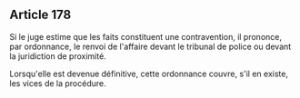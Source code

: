 Article 178
----
Si le juge estime que les faits constituent une contravention, il prononce, par
ordonnance, le renvoi de l'affaire devant le tribunal de police ou devant la
juridiction de proximité.

Lorsqu'elle est devenue définitive, cette ordonnance couvre, s'il en existe, les
vices de la procédure.

